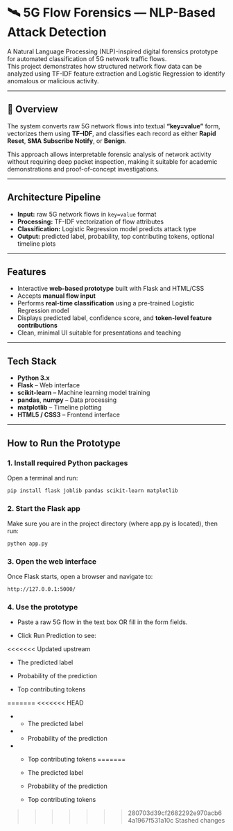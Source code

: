 # 🛰️ 5G Flow Forensics — NLP-Based Attack Detection

A Natural Language Processing (NLP)-inspired digital forensics prototype for automated classification of 5G network traffic flows.  
This project demonstrates how structured network flow data can be analyzed using TF-IDF feature extraction and Logistic Regression to identify anomalous or malicious activity.

---

## 🧠 Overview

The system converts raw 5G network flows into textual **“key=value”** form, vectorizes them using **TF–IDF**, and classifies each record as either **Rapid Reset**, **SMA Subscribe Notify**, or **Benign**.  

This approach allows interpretable forensic analysis of network activity without requiring deep packet inspection, making it suitable for academic demonstrations and proof-of-concept investigations.

---

## Architecture Pipeline

- **Input:** raw 5G network flows in `key=value` format  
- **Processing:** TF-IDF vectorization of flow attributes  
- **Classification:** Logistic Regression model predicts attack type  
- **Output:** predicted label, probability, top contributing tokens, optional timeline plots  

---

## Features

- Interactive **web-based prototype** built with Flask and HTML/CSS  
 - Accepts **manual flow input** <!--or **uploaded CSV data** (optional)   -->
- Performs **real-time classification** using a pre-trained Logistic Regression model  
- Displays predicted label, confidence score, and **token-level feature contributions**  
- Clean, minimal UI suitable for presentations and teaching  

---

## Tech Stack

- **Python 3.x**
- **Flask** – Web interface
- **scikit-learn** – Machine learning model training
- **pandas**, **numpy** – Data processing
- **matplotlib** – Timeline plotting
- **HTML5 / CSS3** – Frontend interface  

---

##  How to Run the Prototype

### 1. Install required Python packages
Open a terminal and run:

```bash
pip install flask joblib pandas scikit-learn matplotlib
```


###  2. Start the Flask app

Make sure you are in the project directory (where app.py is located), then run:
```bash
python app.py
```
### 3. Open the web interface

Once Flask starts, open a browser and navigate to:
```bash
http://127.0.0.1:5000/
```
### 4. Use the prototype

- Paste a raw 5G flow in the text box OR fill in the form fields.

- Click Run Prediction to see:

<<<<<<< Updated upstream
   - The predicted label
  
   - Probability of the prediction
  
   - Top contributing tokens


=======
<<<<<<< HEAD
- - The predicted label

- - Probability of the prediction

- - Top contributing tokens
=======
   - The predicted label
  
   - Probability of the prediction
  
   - Top contributing tokens


>>>>>>> 280703d39cf2682292e970acb64a1967f531a10c
>>>>>>> Stashed changes

